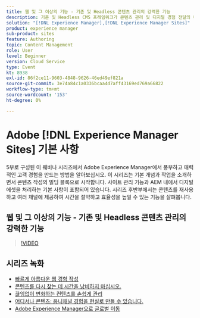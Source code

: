 ```yaml
---
title: 웹 및 그 이상의 기능 - 기존 및 Headless 콘텐츠 관리의 강력한 기능
description: 기존 및 Headless CMS 프레임워크가 콘텐츠 관리 및 디지털 경험 전달의 미래를 어떻게 형성하는지 알아봅니다.
solution: "[!DNL Experience Manager],[!DNL Experience Manager Sites]"
product: experience manager
sub-product: sites
feature: Authoring
topic: Content Management
role: User
level: Beginner
version: Cloud Service
type: Event
kt: 8938
exl-id: 86f2ce11-9603-4848-9626-46ed49ef821a
source-git-commit: 3e74a84c1a0336bcaa4d7aff43169ed769a66822
workflow-type: tm+mt
source-wordcount: '153'
ht-degree: 0%

---
```


# Adobe [!DNL Experience Manager Sites] 기본 사항

5부로 구성된 이 웨비나 시리즈에서 Adobe Experience Manager에서 풍부하고 매력적인 고객 경험을 만드는 방법을 알아보십시오. 이 시리즈는 기본 개념과 작업을 소개하면서 콘텐츠 작성의 빌딩 블록으로 시작합니다. 사이트 관리 기능과 AEM 내에서 디지털 에셋을 처리하는 기본 사항이 포함되어 있습니다. 시리즈 후반부에서는 콘텐츠를 재사용하고 여러 채널에 제공하여 시간을 절약하고 효율성을 높일 수 있는 기능을 살펴봅니다.

## 웹 및 그 이상의 기능 - 기존 및 Headless 콘텐츠 관리의 강력한 기능

>[!VIDEO](https://video.tv.adobe.com/v/336949/?quality=12&learn=on&hidetitle=true)

<!-- description -->

## 시리즈 녹화

* [빠르게 아름다운 웹 경험 작성](authoring-fundamentals.md)
* [콘텐츠를 다시 찾는 데 시간을 낭비하지 마십시오.](media-library-administration.md)
* [끊임없이 변화하는 컨텐츠를 손쉽게 관리](collaboration-tools.md)
* [어디서나 콘텐츠: 옴니채널 경험을 현실로 만들 수 있습니다.](omnichannel-experiences.md)
* [Adobe Experience Manager으로 글로벌 이동](multi-site-management-web-translation.md)
